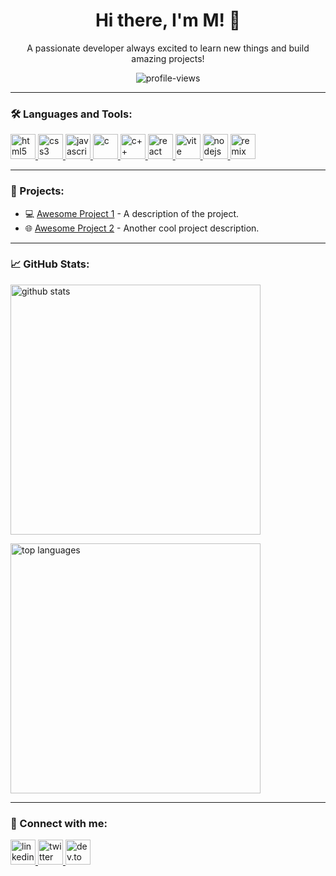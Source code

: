 <h1 align="center">Hi there, I'm M! 👋</h1>

<p align="center">
  A passionate developer always excited to learn new things and build amazing projects!
</p>

<p align="center">
  <img src="https://komarev.com/ghpvc/?username=yourusername&label=Profile%20views&color=0e75b6&style=flat" alt="profile-views" />
</p>

---

### 🛠️ Languages and Tools:

<p align="left">
  <a href="https://developer.mozilla.org/en-US/docs/Web/HTML" target="_blank">
    <img src="https://img.icons8.com/color/48/000000/html-5.png" alt="html5" width="40" height="40"/>
  </a>
  <a href="https://developer.mozilla.org/en-US/docs/Web/CSS" target="_blank">
    <img src="https://img.icons8.com/color/48/000000/css3.png" alt="css3" width="40" height="40"/>
  </a>
  <a href="https://developer.mozilla.org/en-US/docs/Web/JavaScript" target="_blank">
    <img src="https://img.icons8.com/color/48/000000/javascript.png" alt="javascript" width="40" height="40"/>
  </a>
  <a href="https://www.cprogramming.com/" target="_blank">
    <img src="https://img.icons8.com/color/48/000000/c-programming.png" alt="c" width="40" height="40"/>
  </a>
  <a href="https://isocpp.org/" target="_blank">
    <img src="https://img.icons8.com/color/48/000000/c-plus-plus-logo.png" alt="c++" width="40" height="40"/>
  </a>
  <a href="https://reactjs.org/" target="_blank">
    <img src="https://img.icons8.com/color/48/000000/react-native.png" alt="react" width="40" height="40"/>
  </a>
  <a href="https://vitejs.dev/" target="_blank">
    <img src="https://img.icons8.com/color/48/000000/vite.png" alt="vite" width="40" height="40"/>
  </a>
  <a href="https://nodejs.org/" target="_blank">
    <img src="https://img.icons8.com/color/48/000000/nodejs.png" alt="nodejs" width="40" height="40"/>
  </a>
  <a href="https://remix.run/" target="_blank">
    <img src="https://img.icons8.com/ios/50/000000/remix.png" alt="remix" width="40" height="40"/>
  </a>
</p>

---

### 🚀 Projects:

- 💻 [Awesome Project 1](https://github.com/yourusername/awesome-project-1) - A description of the project.
- 🌐 [Awesome Project 2](https://github.com/yourusername/awesome-project-2) - Another cool project description.

---

### 📈 GitHub Stats:

<p align="left">
  <img src="https://github-readme-stats.vercel.app/api?username=yourusername&show_icons=true&theme=radical" alt="github stats" width="400"/>
</p>

<p align="left">
  <img src="https://github-readme-stats.vercel.app/api/top-langs/?username=yourusername&layout=compact&theme=radical" alt="top languages" width="400"/>
</p>

---

### 🌟 Connect with me:

<p align="left">
  <a href="https://www.linkedin.com/in/yourprofile/" target="_blank">
    <img src="https://img.icons8.com/color/48/000000/linkedin.png" alt="linkedin" width="40" height="40"/>
  </a>
  <a href="https://twitter.com/yourprofile" target="_blank">
    <img src="https://img.icons8.com/color/48/000000/twitter.png" alt="twitter" width="40" height="40"/>
  </a>
  <a href="https://dev.to/yourprofile" target="_blank">
    <img src="https://img.icons8.com/windows/50/000000/dev.png" alt="dev.to" width="40" height="40"/>
  </a>
</p>
